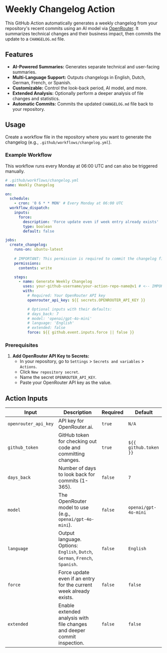 # Weekly Changelog Action

This GitHub Action automatically generates a weekly changelog from your repository's recent commits using an AI model via [OpenRouter](https://openrouter.ai). It summarizes technical changes and their business impact, then commits the update to a `CHANGELOG.md` file.

## Features

-   **AI-Powered Summaries:** Generates separate technical and user-facing summaries.
-   **Multi-Language Support:** Outputs changelogs in English, Dutch, German, French, or Spanish.
-   **Customizable:** Control the look-back period, AI model, and more.
-   **Extended Analysis:** Optionally perform a deeper analysis of file changes and statistics.
-   **Automatic Commits:** Commits the updated `CHANGELOG.md` file back to your repository.

## Usage

Create a workflow file in the repository where you want to generate the changelog (e.g., `.github/workflows/changelog.yml`).

### Example Workflow

This workflow runs every Monday at 06:00 UTC and can also be triggered manually.

```yaml
# .github/workflows/changelog.yml
name: Weekly Changelog

on:
  schedule:
    - cron: '0 6 * * MON' # Every Monday at 06:00 UTC
  workflow_dispatch:
    inputs:
      force:
        description: 'Force update even if week entry already exists'
        type: boolean
        default: false

jobs:
  create_changelog:
    runs-on: ubuntu-latest
    
    # IMPORTANT: This permission is required to commit the changelog file
    permissions:
      contents: write 

    steps:
      - name: Generate Weekly Changelog
        uses: your-github-username/your-action-repo-name@v1 # <-- IMPORTANT: Change this
        with:
          # Required: Your OpenRouter API key
          openrouter_api_key: ${{ secrets.OPENROUTER_API_KEY }}

          # Optional inputs with their defaults:
          # days_back: 7
          # model: 'openai/gpt-4o-mini'
          # language: 'English'
          # extended: false
          force: ${{ github.event.inputs.force || false }}
```

### Prerequisites

1.  **Add OpenRouter API Key to Secrets:**
    *   In your repository, go to `Settings` > `Secrets and variables` > `Actions`.
    *   Click `New repository secret`.
    *   Name the secret `OPENROUTER_API_KEY`.
    *   Paste your OpenRouter API key as the value.

## Action Inputs

| Input                | Description                                                                  | Required | Default                    |
| -------------------- | ---------------------------------------------------------------------------- | -------- | -------------------------- |
| `openrouter_api_key` | API key for OpenRouter.ai.                                                   | `true`   | `N/A`                      |
| `github_token`       | GitHub token for checking out code and committing changes.                   | `true`   | `${{ github.token }}`      |
| `days_back`          | Number of days to look back for commits (1-365).                             | `false`  | `7`                        |
| `model`              | The OpenRouter model to use (e.g., `openai/gpt-4o-mini`).                    | `false`  | `openai/gpt-4o-mini`       |
| `language`           | Output language. Options: `English`, `Dutch`, `German`, `French`, `Spanish`. | `false`  | `English`                  |
| `force`              | Force update even if an entry for the current week already exists.           | `false`  | `false`                    |
| `extended`           | Enable extended analysis with file changes and deeper commit inspection.     | `false`  | `false`                    |
